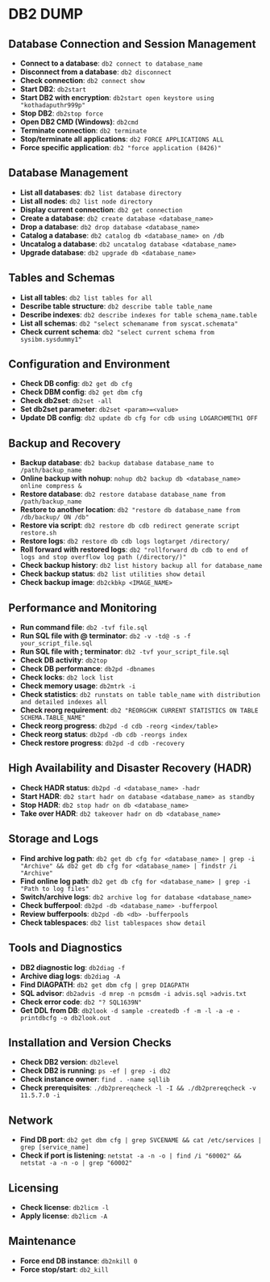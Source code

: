 # DB2 DUMP

## Database Connection and Session Management

- **Connect to a database**: `db2 connect to database_name`
- **Disconnect from a database**: `db2 disconnect`
- **Check connection**: `db2 connect show`
- **Start DB2**: `db2start`
- **Start DB2 with encryption**: `db2start open keystore using "kothadaputhr999p"`
- **Stop DB2**: `db2stop force`
- **Open DB2 CMD (Windows)**: `db2cmd`
- **Terminate connection**: `db2 terminate`
- **Stop/terminate all applications**: `db2 FORCE APPLICATIONS ALL`
- **Force specific application**: `db2 "force application (8426)"`

## Database Management

- **List all databases**: `db2 list database directory`
- **List all nodes**: `db2 list node directory`
- **Display current connection**: `db2 get connection`
- **Create a database**: `db2 create database <database_name>`
- **Drop a database**: `db2 drop database <database_name>`
- **Catalog a database**: `db2 catalog db <database_name> on /db`
- **Uncatalog a database**: `db2 uncatalog database <database_name>`
- **Upgrade database**: `db2 upgrade db <database_name>`

## Tables and Schemas

- **List all tables**: `db2 list tables for all`
- **Describe table structure**: `db2 describe table table_name`
- **Describe indexes**: `db2 describe indexes for table schema_name.table`
- **List all schemas**: `db2 "select schemaname from syscat.schemata"`
- **Check current schema**: `db2 "select current schema from sysibm.sysdummy1"`

## Configuration and Environment

- **Check DB config**: `db2 get db cfg`
- **Check DBM config**: `db2 get dbm cfg`
- **Check db2set**: `db2set -all`
- **Set db2set parameter**: `db2set <param>=<value>`
- **Update DB config**: `db2 update db cfg for cdb using LOGARCHMETH1 OFF`

## Backup and Recovery

- **Backup database**: `db2 backup database database_name to /path/backup_name`
- **Online backup with nohup**: `nohup db2 backup db <database_name> online compress &`
- **Restore database**: `db2 restore database database_name from /path/backup_name`
- **Restore to another location**: `db2 "restore db database_name from /db/backup/ ON /db"`
- **Restore via script**: `db2 restore db cdb redirect generate script restore.sh`
- **Restore logs**: `db2 restore db cdb logs logtarget /directory/`
- **Roll forward with restored logs**: `db2 "rollforward db cdb to end of logs and stop overflow log path (/directory/)"`
- **Check backup history**: `db2 list history backup all for database_name`
- **Check backup status**: `db2 list utilities show detail`
- **Check backup image**: `db2ckbkp <IMAGE_NAME>`

## Performance and Monitoring

- **Run command file**: `db2 -tvf file.sql`
- **Run SQL file with @ terminator**: `db2 -v -td@ -s -f your_script_file.sql`
- **Run SQL file with ; terminator**: `db2 -tvf your_script_file.sql`
- **Check DB activity**: `db2top`
- **Check DB performance**: `db2pd -dbnames`
- **Check locks**: `db2 lock list`
- **Check memory usage**: `db2mtrk -i`
- **Check statistics**: `db2 runstats on table table_name with distribution and detailed indexes all`
- **Check reorg requirement**: `db2 "REORGCHK CURRENT STATISTICS ON TABLE SCHEMA.TABLE_NAME"`
- **Check reorg progress**: `db2pd -d cdb -reorg <index/table>`
- **Check reorg status**: `db2pd -db cdb -reorgs index`
- **Check restore progress**: `db2pd -d cdb -recovery`

## High Availability and Disaster Recovery (HADR)

- **Check HADR status**: `db2pd -d <database_name> -hadr`
- **Start HADR**: `db2 start hadr on database <database_name> as standby`
- **Stop HADR**: `db2 stop hadr on db <database_name>`
- **Take over HADR**: `db2 takeover hadr on db <database_name>`

## Storage and Logs

- **Find archive log path**: `db2 get db cfg for <database_name> | grep -i "Archive" && db2 get db cfg for <database_name> | findstr /i "Archive"`
- **Find online log path**: `db2 get db cfg for <database_name> | grep -i "Path to log files"`
- **Switch/archive logs**: `db2 archive log for database <database_name>`
- **Check bufferpool**: `db2pd -db <database_name> -bufferpool`
- **Review bufferpools**: `db2pd -db <db> -bufferpools`
- **Check tablespaces**: `db2 list tablespaces show detail`

## Tools and Diagnostics

- **DB2 diagnostic log**: `db2diag -f`
- **Archive diag logs**: `db2diag -A`
- **Find DIAGPATH**: `db2 get dbm cfg | grep DIAGPATH`
- **SQL advisor**: `db2advis -d mrep -n pcmsdm -i advis.sql >advis.txt`
- **Check error code**: `db2 "? SQL1639N"`
- **Get DDL from DB**: `db2look -d sample -createdb -f -m -l -a -e -printdbcfg -o db2look.out`

## Installation and Version Checks

- **Check DB2 version**: `db2level`
- **Check DB2 is running**: `ps -ef | grep -i db2`
- **Check instance owner**: `find . -name sqllib`
- **Check prerequisites**: `./db2prereqcheck -l -I && ./db2prereqcheck -v 11.5.7.0 -i`

## Network

- **Find DB port**: `db2 get dbm cfg | grep SVCENAME && cat /etc/services | grep [service_name]`
- **Check if port is listening**: `netstat -a -n -o | find /i "60002" && netstat -a -n -o | grep "60002"`

## Licensing

- **Check license**: `db2licm -l`
- **Apply license**: `db2licm -A`

## Maintenance

- **Force end DB instance**: `db2nkill 0`
- **Force stop/start**: `db2_kill`
